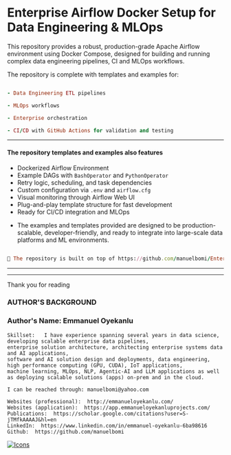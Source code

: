 # Enterprise Airflow Docker Setup for Data Engineering & MLOps

This repository provides a robust, production-grade Apache Airflow environment using Docker Compose, designed for building and running complex data engineering pipelines, CI and MLOps workflows. 

The repository is complete with templates and examples for:


```ruby

- Data Engineering ETL pipelines

- MLOps workflows

- Enterprise orchestration

- CI/CD with GitHub Actions for validation and testing

```
---

#### The repository templates and examples also features

- Dockerized Airflow Environment
- Example DAGs with `BashOperator` and `PythonOperator`
- Retry logic, scheduling, and task dependencies
-  Custom configuration via `.env` and `airflow.cfg`
-  Visual monitoring through Airflow Web UI
- Plug-and-play template structure for fast development
-  Ready for CI/CD integration and MLOps


* The examples and templates provided are designed to be production-scalable, developer-friendly, and ready to integrate into large-scale data platforms and ML environments.



```ruby

🔗 The repository is built on top of https://github.com/manuelbomi/Enterprise-Airflow-with-Docker

```
---





























---


Thank you for reading
  

### **AUTHOR'S BACKGROUND**
### Author's Name:  Emmanuel Oyekanlu
```
Skillset:   I have experience spanning several years in data science, developing scalable enterprise data pipelines,
enterprise solution architecture, architecting enterprise systems data and AI applications,
software and AI solution design and deployments, data engineering, high performance computing (GPU, CUDA), IoT applications,
machine learning, MLOps, NLP, Agentic-AI and LLM applications as well as deploying scalable solutions (apps) on-prem and in the cloud.

I can be reached through: manuelbomi@yahoo.com

Websites (professional):  http://emmanueloyekanlu.com/
Websites (application):  https://app.emmanueloyekanluprojects.com/
Publications:  https://scholar.google.com/citations?user=S-jTMfkAAAAJ&hl=en
LinkedIn:  https://www.linkedin.com/in/emmanuel-oyekanlu-6ba98616
Github:  https://github.com/manuelbomi

```
[![Icons](https://skillicons.dev/icons?i=aws,azure,gcp,scala,mongodb,redis,cassandra,kafka,anaconda,matlab,nodejs,django,py,c,anaconda,git,github,mysql,docker,kubernetes&theme=dark)](https://skillicons.dev)




  
  







